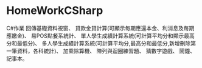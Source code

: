 # HomeWorkCSharp
C#作業
回傳基礎資料視窗、
貸款金貸計算(可顯示每期應還本金、利消息及每期應繳金)、
易POS點餐系統計、 
單人學生成績計算系統(可計算平均分和顯示最高分和最低分)、
多人學生成績計算系統(可計算平均分,最高分和最低分,新增刪除第一筆資料，各科統計)、
加乘除算機、
陣列與迴圈練習題、
猜數字遊戲、
鬧鐘、
記事本。
